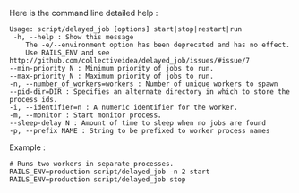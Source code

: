 Here is the command line detailed help :

    Usage: script/delayed_job [options] start|stop|restart|run
     -h, --help : Show this message
        The -e/--environment option has been deprecated and has no effect.
        Use RAILS_ENV and see http://github.com/collectiveidea/delayed_job/issues/#issue/7
    --min-priority N : Minimum priority of jobs to run.
    --max-priority N : Maximum priority of jobs to run.
    -n, --number_of_workers=workers : Number of unique workers to spawn
    --pid-dir=DIR : Specifies an alternate directory in which to store the process ids.
    -i, --identifier=n : A numeric identifier for the worker.
    -m, --monitor : Start monitor process.
    --sleep-delay N : Amount of time to sleep when no jobs are found
    -p, --prefix NAME : String to be prefixed to worker process names

Example :

    # Runs two workers in separate processes.
    RAILS_ENV=production script/delayed_job -n 2 start
    RAILS_ENV=production script/delayed_job stop

